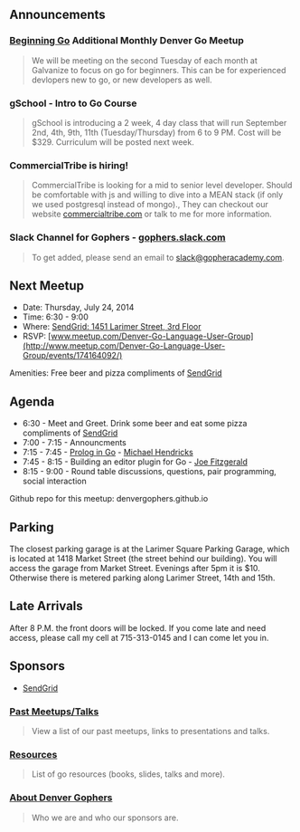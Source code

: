 Announcements
------------

### [Beginning Go](http://www.meetup.com/Denver-Go-Language-User-Group/events/193788012/) Additional Monthly Denver Go Meetup
> We will be meeting on the second Tuesday of each month at Galvanize to focus on go for beginners.
> This can be for experienced devlopers new to go, or new developers as well.

### gSchool - Intro to Go Course
> gSchool is introducing a 2 week, 4 day class that will run September 2nd, 4th, 9th, 11th (Tuesday/Thursday) from 6 to 9 PM.
> Cost will be $329.  Curriculum will be posted next week.

### CommercialTribe is hiring!
> CommercialTribe is looking for a mid to senior level developer.
> Should be comfortable with js and willing to dive into a MEAN stack (if only we used postgresql instead of mongo).,
> They can checkout our website [commercialtribe.com](http://commercialtribe.com) or talk to me for more information.

### Slack Channel for Gophers - [gophers.slack.com](https://gophers.slack.com)
> To get added, please send an email to [slack@gopheracademy.com](mailto:slack@gopheracademy.com).  

Next Meetup
----------

* Date: Thursday, July 24, 2014
* Time: 6:30 - 9:00
* Where: [SendGrid: 1451 Larimer Street, 3rd Floor](https://www.google.com/maps/place/1451+Larimer+St/@39.7481075,-104.9988656,17z/data=!3m1!4b1!4m2!3m1!1s0x876c78c56c8c97a9:0x5d8afe7cd097f085)
* RSVP: [www.meetup.com/Denver-Go-Language-User-Group](http://www.meetup.com/Denver-Go-Language-User-Group/events/174164092/)

Amenities: Free beer and pizza compliments of [SendGrid](http://www.sendgrid.com/)

Agenda
--------
* 6:30 - Meet and Greet. Drink some beer and eat some pizza compliments of [SendGrid](http://www.sendgrid.com/)
* 7:00 - 7:15 - Announcments
* 7:15 - 7:45 - [Prolog in Go](https://github.com/mndrix/golog) - [Michael Hendricks](https://github.com/mndrix)
* 7:45 - 8:15 - Building an editor plugin for Go - [Joe Fitzgerald](https://twitter.com/joefitzgerald)
* 8:15 - 9:00 - Round table discussions, questions, pair programming, social interaction

Github repo for this meetup: denvergophers.github.io

Parking
---------
The closest parking garage is at the Larimer Square Parking Garage, which is located at 1418 Market Street (the street behind our building).
You will access the garage from Market Street.
Evenings after 5pm it is $10. Otherwise there is metered parking along Larimer Street, 14th and 15th.

Late Arrivals
-------
After 8 P.M. the front doors will be locked.  If you come late and need access, please call my cell at 715-313-0145 and I can come let you in.

Sponsors
---------------
* [SendGrid](http://www.sendgrid.com)

### [Past Meetups/Talks](https://github.com/DenverGophers/talks/blob/master/PAST.md)
> View a list of our past meetups, links to presentations and talks.


### [Resources](https://github.com/DenverGophers/talks/blob/master/RESOURCES.md)
> List of go resources (books, slides, talks and more).

### [About Denver Gophers](https://github.com/DenverGophers/talks/blob/master/ABOUT.md)
> Who we are and who our sponsors are.
